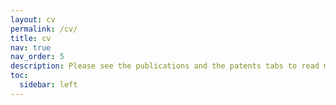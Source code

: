```yaml
---
layout: cv
permalink: /cv/
title: cv
nav: true
nav_order: 5
description: Please see the publications and the patents tabs to read my works.
toc:
  sidebar: left
---
```

